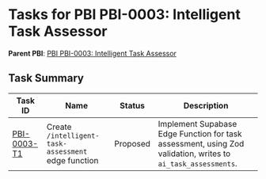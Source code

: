 # Tasks for PBI PBI-0003: Intelligent Task Assessor

**Parent PBI**: [PBI PBI-0003: Intelligent Task Assessor](./prd.md)

## Task Summary

| Task ID | Name | Status | Description |
|---------|------|--------|-------------|
| [PBI-0003-T1](./PBI-0003-T1.md) | Create `/intelligent-task-assessment` edge function | Proposed | Implement Supabase Edge Function for task assessment, using Zod validation, writes to `ai_task_assessments`. |
